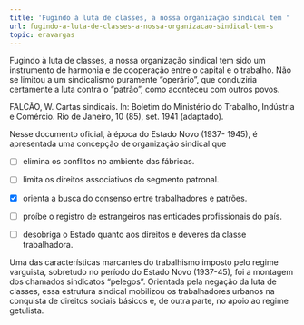```yaml
---
title: 'Fugindo à luta de classes, a nossa organização sindical tem '
url: fugindo-a-luta-de-classes-a-nossa-organizacao-sindical-tem-s
topic: eravargas
---
```



Fugindo à luta de classes, a nossa organização sindical tem sido um instrumento de harmonia e de cooperação entre o capital e o trabalho. Não se limitou a um sindicalismo puramente “operário”, que conduziria certamente a luta contra o “patrão”, como aconteceu com outros povos.

FALCÃO, W. Cartas sindicais. In: Boletim do Ministério do Trabalho, Indústria e Comércio. Rio de Janeiro, 10 (85), set. 1941 (adaptado).

Nesse documento oficial, à época do Estado Novo (1937- 1945), é apresentada uma concepção de organização sindical que



- [ ] elimina os conflitos no ambiente das fábricas.
- [ ] limita os direitos associativos do segmento patronal.
- [x] orienta a busca do consenso entre trabalhadores e patrões.
- [ ] proíbe o registro de estrangeiros nas entidades profissionais do país.
- [ ] desobriga o Estado quanto aos direitos e deveres da classe trabalhadora.


Uma das características marcantes do trabalhismo imposto pelo regime varguista, sobretudo no período do Estado Novo (1937-45), foi a montagem dos chamados sindicatos “pelegos”. Orientada pela negação da luta de classes, essa estrutura sindical mobilizou os trabalhadores urbanos na conquista de direitos sociais básicos e, de outra parte, no apoio ao regime getulista.
